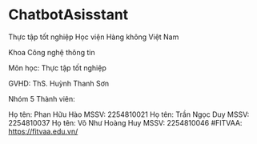 # ChatbotAsisstant
Thực tập tốt nghiệp
Học viện Hàng không Việt Nam

Khoa Công nghệ thông tin

Môn học: Thực tập tốt nghiệp

GVHD: ThS. Huỳnh Thanh Sơn

Nhóm 5
Thành viên:

Họ tên: Phan Hữu Hào
MSSV: 2254810021
Họ tên: Trần Ngọc Duy
MSSV: 2254810037
Họ tên: Võ Như Hoàng Huy
MSSV: 2254810046
#FITVAA: https://fitvaa.edu.vn/
